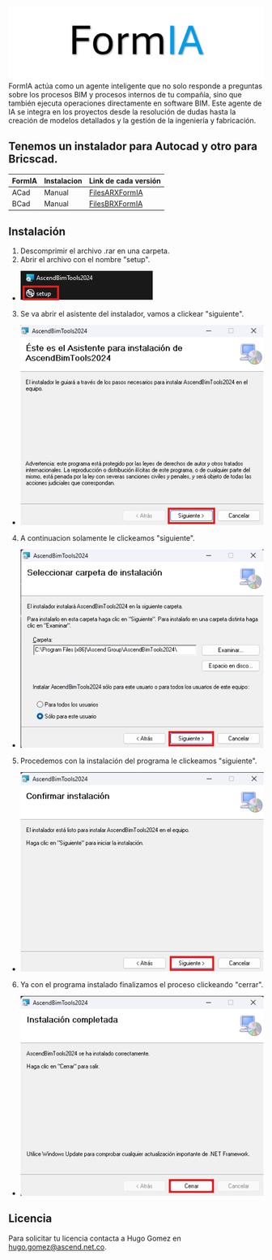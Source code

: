 ![img1](Assets/formia.png)
FormIA actúa como un agente inteligente que no solo responde a preguntas sobre los procesos BIM y procesos internos de tu compañía, sino que también ejecuta operaciones directamente en software BIM. Este agente de IA se integra en los proyectos desde la resolución de dudas hasta la creación de modelos detallados y la gestión de la ingeniería y fabricación.

## Tenemos un instalador para Autocad y otro para Bricscad.

| FormIA | Instalacion | Link de cada versión |
| - | - | -- |
| ACad | Manual | [FilesARXFormIA](https://github.com/Forsa-Ascend/FormIA/releases/download/FilesARXFormIA/FilesARXFormIA.rar) |
| BCad | Manual | [FilesBRXFormIA](https://github.com/Forsa-Ascend/FormIA/releases/download/FilesBRXFormIA/BRXFormIA.rar) |

## Instalación
1. Descomprimir el archivo .rar en una carpeta.
2. Abrir el archivo con el nombre "setup".
- ![img1](Assets/tutorial1.png)
3. Se va abrir el asistente del instalador, vamos a clickear "siguiente".
- ![img2](Assets/tutorial2.png)
4. A continuacion solamente le clickeamos "siguiente".
- ![img3](Assets/tutorial3.png)
5. Procedemos con la instalación del programa le clickeamos "siguiente".
- ![img4](Assets/tutorial4.png)
6. Ya con el programa instalado finalizamos el proceso clickeando "cerrar".
- ![img4](Assets/tutorial5.png)

## Licencia
Para solicitar tu licencia contacta a Hugo Gomez en hugo.gomez@ascend.net.co.
